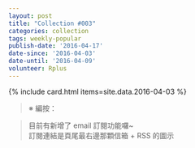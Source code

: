 ```yaml
---
layout: post
title: "Collection #003"
categories: collection
tags: weekly-popular
publish-date: '2016-04-17'
date-since: '2016-04-03'
date-until: '2016-04-09'
volunteer: Rplus
---
```


{% include card.html items=site.data.2016-04-03 %}

> ※ 編按：

> 目前有新增了 email 訂閱功能囉~  
> 訂閱連結是頁尾最右邊那顆信箱 + RSS 的圖示
